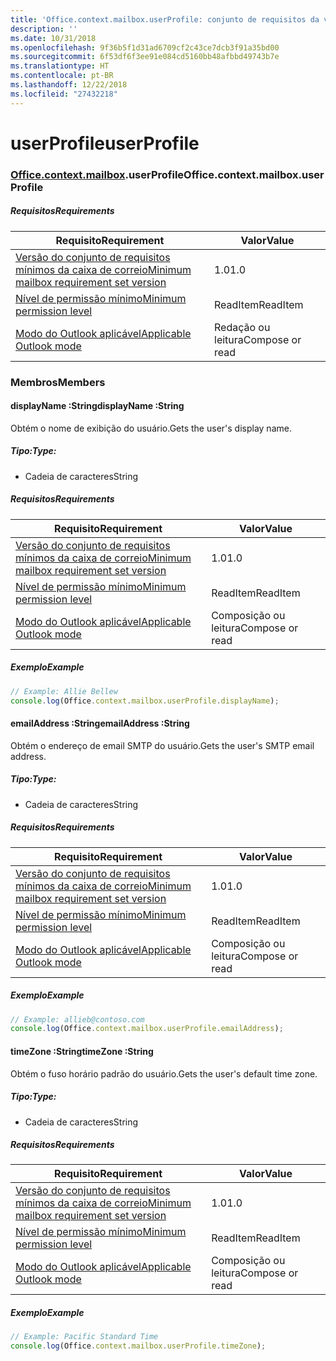 ```yaml
---
title: 'Office.context.mailbox.userProfile: conjunto de requisitos da versão 1.3'
description: ''
ms.date: 10/31/2018
ms.openlocfilehash: 9f36b5f1d31ad6709cf2c43ce7dcb3f91a35bd00
ms.sourcegitcommit: 6f53df6f3ee91e084cd5160bb48afbbd49743b7e
ms.translationtype: HT
ms.contentlocale: pt-BR
ms.lasthandoff: 12/22/2018
ms.locfileid: "27432218"
---
```

# <a name="userprofile"></a><span data-ttu-id="8a56a-102">userProfile</span><span class="sxs-lookup"><span data-stu-id="8a56a-102">userProfile</span></span>

### <a name="officeofficemdcontextofficecontextmdmailboxofficecontextmailboxmduserprofile"></a><span data-ttu-id="8a56a-103">[Office](Office.md)[.context](Office.context.md)[.mailbox](Office.context.mailbox.md).userProfile</span><span class="sxs-lookup"><span data-stu-id="8a56a-103">Office.context.mailbox.userProfile</span></span>

##### <a name="requirements"></a><span data-ttu-id="8a56a-104">Requisitos</span><span class="sxs-lookup"><span data-stu-id="8a56a-104">Requirements</span></span>

|<span data-ttu-id="8a56a-105">Requisito</span><span class="sxs-lookup"><span data-stu-id="8a56a-105">Requirement</span></span>| <span data-ttu-id="8a56a-106">Valor</span><span class="sxs-lookup"><span data-stu-id="8a56a-106">Value</span></span>|
|---|---|
|[<span data-ttu-id="8a56a-107">Versão do conjunto de requisitos mínimos da caixa de correio</span><span class="sxs-lookup"><span data-stu-id="8a56a-107">Minimum mailbox requirement set version</span></span>](/office/dev/add-ins/reference/requirement-sets/outlook-api-requirement-sets)| <span data-ttu-id="8a56a-108">1.0</span><span class="sxs-lookup"><span data-stu-id="8a56a-108">1.0</span></span>|
|[<span data-ttu-id="8a56a-109">Nível de permissão mínimo</span><span class="sxs-lookup"><span data-stu-id="8a56a-109">Minimum permission level</span></span>](https://docs.microsoft.com/outlook/add-ins/understanding-outlook-add-in-permissions)| <span data-ttu-id="8a56a-110">ReadItem</span><span class="sxs-lookup"><span data-stu-id="8a56a-110">ReadItem</span></span>|
|[<span data-ttu-id="8a56a-111">Modo do Outlook aplicável</span><span class="sxs-lookup"><span data-stu-id="8a56a-111">Applicable Outlook mode</span></span>](https://docs.microsoft.com/outlook/add-ins/#extension-points)| <span data-ttu-id="8a56a-112">Redação ou leitura</span><span class="sxs-lookup"><span data-stu-id="8a56a-112">Compose or read</span></span>|

### <a name="members"></a><span data-ttu-id="8a56a-113">Membros</span><span class="sxs-lookup"><span data-stu-id="8a56a-113">Members</span></span>

####  <a name="displayname-string"></a><span data-ttu-id="8a56a-114">displayName :String</span><span class="sxs-lookup"><span data-stu-id="8a56a-114">displayName :String</span></span>

<span data-ttu-id="8a56a-115">Obtém o nome de exibição do usuário.</span><span class="sxs-lookup"><span data-stu-id="8a56a-115">Gets the user's display name.</span></span>

##### <a name="type"></a><span data-ttu-id="8a56a-116">Tipo:</span><span class="sxs-lookup"><span data-stu-id="8a56a-116">Type:</span></span>

*   <span data-ttu-id="8a56a-117">Cadeia de caracteres</span><span class="sxs-lookup"><span data-stu-id="8a56a-117">String</span></span>

##### <a name="requirements"></a><span data-ttu-id="8a56a-118">Requisitos</span><span class="sxs-lookup"><span data-stu-id="8a56a-118">Requirements</span></span>

|<span data-ttu-id="8a56a-119">Requisito</span><span class="sxs-lookup"><span data-stu-id="8a56a-119">Requirement</span></span>| <span data-ttu-id="8a56a-120">Valor</span><span class="sxs-lookup"><span data-stu-id="8a56a-120">Value</span></span>|
|---|---|
|[<span data-ttu-id="8a56a-121">Versão do conjunto de requisitos mínimos da caixa de correio</span><span class="sxs-lookup"><span data-stu-id="8a56a-121">Minimum mailbox requirement set version</span></span>](/office/dev/add-ins/reference/requirement-sets/outlook-api-requirement-sets)| <span data-ttu-id="8a56a-122">1.0</span><span class="sxs-lookup"><span data-stu-id="8a56a-122">1.0</span></span>|
|[<span data-ttu-id="8a56a-123">Nível de permissão mínimo</span><span class="sxs-lookup"><span data-stu-id="8a56a-123">Minimum permission level</span></span>](https://docs.microsoft.com/outlook/add-ins/understanding-outlook-add-in-permissions)| <span data-ttu-id="8a56a-124">ReadItem</span><span class="sxs-lookup"><span data-stu-id="8a56a-124">ReadItem</span></span>|
|[<span data-ttu-id="8a56a-125">Modo do Outlook aplicável</span><span class="sxs-lookup"><span data-stu-id="8a56a-125">Applicable Outlook mode</span></span>](https://docs.microsoft.com/outlook/add-ins/#extension-points)| <span data-ttu-id="8a56a-126">Composição ou leitura</span><span class="sxs-lookup"><span data-stu-id="8a56a-126">Compose or read</span></span>|

##### <a name="example"></a><span data-ttu-id="8a56a-127">Exemplo</span><span class="sxs-lookup"><span data-stu-id="8a56a-127">Example</span></span>

```js
// Example: Allie Bellew
console.log(Office.context.mailbox.userProfile.displayName);
```

####  <a name="emailaddress-string"></a><span data-ttu-id="8a56a-128">emailAddress :String</span><span class="sxs-lookup"><span data-stu-id="8a56a-128">emailAddress :String</span></span>

<span data-ttu-id="8a56a-129">Obtém o endereço de email SMTP do usuário.</span><span class="sxs-lookup"><span data-stu-id="8a56a-129">Gets the user's SMTP email address.</span></span>

##### <a name="type"></a><span data-ttu-id="8a56a-130">Tipo:</span><span class="sxs-lookup"><span data-stu-id="8a56a-130">Type:</span></span>

*   <span data-ttu-id="8a56a-131">Cadeia de caracteres</span><span class="sxs-lookup"><span data-stu-id="8a56a-131">String</span></span>

##### <a name="requirements"></a><span data-ttu-id="8a56a-132">Requisitos</span><span class="sxs-lookup"><span data-stu-id="8a56a-132">Requirements</span></span>

|<span data-ttu-id="8a56a-133">Requisito</span><span class="sxs-lookup"><span data-stu-id="8a56a-133">Requirement</span></span>| <span data-ttu-id="8a56a-134">Valor</span><span class="sxs-lookup"><span data-stu-id="8a56a-134">Value</span></span>|
|---|---|
|[<span data-ttu-id="8a56a-135">Versão do conjunto de requisitos mínimos da caixa de correio</span><span class="sxs-lookup"><span data-stu-id="8a56a-135">Minimum mailbox requirement set version</span></span>](/office/dev/add-ins/reference/requirement-sets/outlook-api-requirement-sets)| <span data-ttu-id="8a56a-136">1.0</span><span class="sxs-lookup"><span data-stu-id="8a56a-136">1.0</span></span>|
|[<span data-ttu-id="8a56a-137">Nível de permissão mínimo</span><span class="sxs-lookup"><span data-stu-id="8a56a-137">Minimum permission level</span></span>](https://docs.microsoft.com/outlook/add-ins/understanding-outlook-add-in-permissions)| <span data-ttu-id="8a56a-138">ReadItem</span><span class="sxs-lookup"><span data-stu-id="8a56a-138">ReadItem</span></span>|
|[<span data-ttu-id="8a56a-139">Modo do Outlook aplicável</span><span class="sxs-lookup"><span data-stu-id="8a56a-139">Applicable Outlook mode</span></span>](https://docs.microsoft.com/outlook/add-ins/#extension-points)| <span data-ttu-id="8a56a-140">Composição ou leitura</span><span class="sxs-lookup"><span data-stu-id="8a56a-140">Compose or read</span></span>|

##### <a name="example"></a><span data-ttu-id="8a56a-141">Exemplo</span><span class="sxs-lookup"><span data-stu-id="8a56a-141">Example</span></span>

```js
// Example: allieb@contoso.com
console.log(Office.context.mailbox.userProfile.emailAddress);
```

####  <a name="timezone-string"></a><span data-ttu-id="8a56a-142">timeZone :String</span><span class="sxs-lookup"><span data-stu-id="8a56a-142">timeZone :String</span></span>

<span data-ttu-id="8a56a-143">Obtém o fuso horário padrão do usuário.</span><span class="sxs-lookup"><span data-stu-id="8a56a-143">Gets the user's default time zone.</span></span>

##### <a name="type"></a><span data-ttu-id="8a56a-144">Tipo:</span><span class="sxs-lookup"><span data-stu-id="8a56a-144">Type:</span></span>

*   <span data-ttu-id="8a56a-145">Cadeia de caracteres</span><span class="sxs-lookup"><span data-stu-id="8a56a-145">String</span></span>

##### <a name="requirements"></a><span data-ttu-id="8a56a-146">Requisitos</span><span class="sxs-lookup"><span data-stu-id="8a56a-146">Requirements</span></span>

|<span data-ttu-id="8a56a-147">Requisito</span><span class="sxs-lookup"><span data-stu-id="8a56a-147">Requirement</span></span>| <span data-ttu-id="8a56a-148">Valor</span><span class="sxs-lookup"><span data-stu-id="8a56a-148">Value</span></span>|
|---|---|
|[<span data-ttu-id="8a56a-149">Versão do conjunto de requisitos mínimos da caixa de correio</span><span class="sxs-lookup"><span data-stu-id="8a56a-149">Minimum mailbox requirement set version</span></span>](/office/dev/add-ins/reference/requirement-sets/outlook-api-requirement-sets)| <span data-ttu-id="8a56a-150">1.0</span><span class="sxs-lookup"><span data-stu-id="8a56a-150">1.0</span></span>|
|[<span data-ttu-id="8a56a-151">Nível de permissão mínimo</span><span class="sxs-lookup"><span data-stu-id="8a56a-151">Minimum permission level</span></span>](https://docs.microsoft.com/outlook/add-ins/understanding-outlook-add-in-permissions)| <span data-ttu-id="8a56a-152">ReadItem</span><span class="sxs-lookup"><span data-stu-id="8a56a-152">ReadItem</span></span>|
|[<span data-ttu-id="8a56a-153">Modo do Outlook aplicável</span><span class="sxs-lookup"><span data-stu-id="8a56a-153">Applicable Outlook mode</span></span>](https://docs.microsoft.com/outlook/add-ins/#extension-points)| <span data-ttu-id="8a56a-154">Composição ou leitura</span><span class="sxs-lookup"><span data-stu-id="8a56a-154">Compose or read</span></span>|

##### <a name="example"></a><span data-ttu-id="8a56a-155">Exemplo</span><span class="sxs-lookup"><span data-stu-id="8a56a-155">Example</span></span>

```js
// Example: Pacific Standard Time
console.log(Office.context.mailbox.userProfile.timeZone);
```